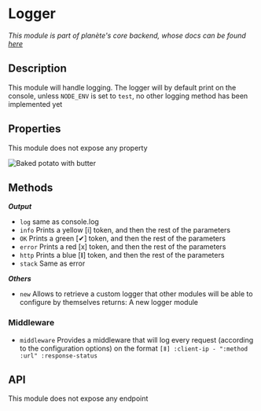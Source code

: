 # Logger
*This module is part of planète's core backend, whose docs can be found [here](../../README.md)*

## Description
This module will handle logging.
The logger will by default print on the console, unless `NODE_ENV` is set to `test`, no other logging method has been implemented yet

## Properties
This module does not expose any property

![Baked potato with butter](https://cloud.githubusercontent.com/assets/13233859/10263240/01ad3a84-69e7-11e5-8406-7e0848b24015.jpg)


## Methods
***Output***

  - `log` same as console.log
  - `info` Prints a yellow [i] token, and then the rest of the parameters
  - `OK` Prints a green [✔] token, and then the rest of the parameters
  - `error` Prints a red [x] token, and then the rest of the parameters
  - `http` Prints a blue [ǁ] token, and then the rest of the parameters
  - `stack` Same as error

***Others***

  - `new` Allows to retrieve a custom logger that other modules will be able to configure by themselves
    returns: A new logger module

### Middleware
  - `middleware` Provides a middleware that will log every request (according to the configuration options) on the format
  `[ǁ] :client-ip - ":method :url" :response-status`


## API
This module does not expose any endpoint
